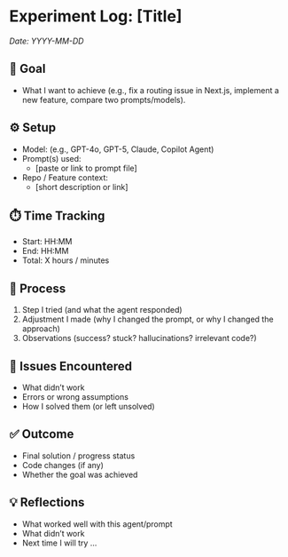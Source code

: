 # Experiment Log: [Title]
_Date: YYYY-MM-DD_

## 🎯 Goal
- What I want to achieve (e.g., fix a routing issue in Next.js, implement a new feature, compare two prompts/models).

## ⚙️ Setup
- Model: (e.g., GPT-4o, GPT-5, Claude, Copilot Agent)  
- Prompt(s) used:  
  - [paste or link to prompt file]  
- Repo / Feature context:  
  - [short description or link]  

## ⏱️ Time Tracking
- Start: HH:MM
- End: HH:MM
- Total: X hours / minutes

## 📝 Process
1. Step I tried (and what the agent responded)  
2. Adjustment I made (why I changed the prompt, or why I changed the approach)  
3. Observations (success? stuck? hallucinations? irrelevant code?)  

## 🐞 Issues Encountered
- What didn’t work  
- Errors or wrong assumptions  
- How I solved them (or left unsolved)  

## ✅ Outcome
- Final solution / progress status  
- Code changes (if any)  
- Whether the goal was achieved  

## 💡 Reflections
- What worked well with this agent/prompt  
- What didn’t work  
- Next time I will try …  

